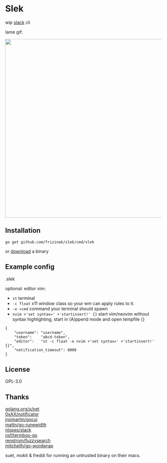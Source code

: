 # Slek

wip [slack](https://slack.com/) cli

lame gif:

<a href="https://raw.github.com/frizinak/slek/master/cast.gif">
    <img src="https://raw.github.com/frizinak/slek/master/cast.gif" style="width:576px;height:auto;">
</a>

## Installation

`go get github.com/frizinak/slek/cmd/slek`

or [download](https://github.com/frizinak/slek/releases) a binary


## Example config

.slek  

optional: editor vim:  
- `st` terminal  
- `-c float` x11 window class so your wm can apply rules to it.  
- `-e <cmd` command your terminal should spawn  
- `nvim +'set syntax=' +'startinsert!' {}` start vim/neovim without syntax
highlighting, start in (A)ppend mode and open tempfile {}  

```
{
    "username": "username",
    "token":    "abcd-token",
    "editor":   "st -c float -e nvim +'set syntax=' +'startinsert!' {}",
    "notification_timeout": 8000
}

```

## License

GPL-3.0


## Thanks

[golang.org/x/net](https://godoc.org/golang.org/x/net)  
[0xAX/notificator](https://github.com/0xAX/notificator)  
[jroimartin/gocui](https://github.com/jroimartin/gocui)  
[mattn/go-runewidth](https://github.com/mattn/go-runewidth)  
[nlopes/slack](https://github.com/nlopes/slack)  
[nsf/termbox-go](https://github.com/nsf/termbox-go)  
[renstrom/fuzzysearch](https://github.com/renstrom/fuzzysearch)  
[mitchellh/go-wordwrap](https://github.com/mitchellh/go-wordwrap)  

suet, mokit & freddi for running an untrusted binary on their macs.
